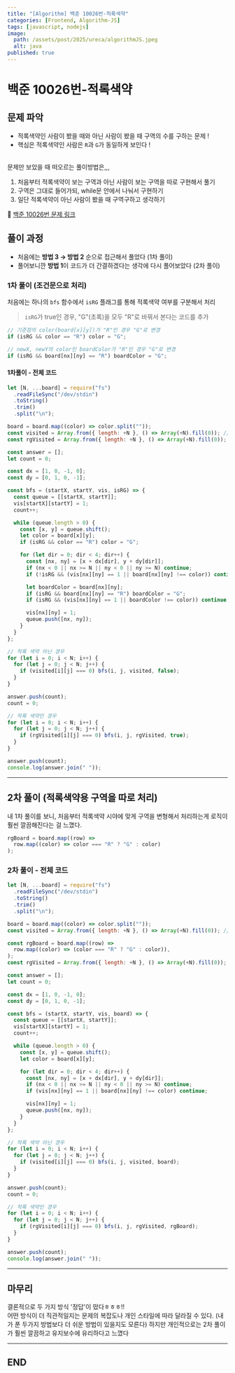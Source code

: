 ```yaml
---
title: "[Algorithm] 백준 10026번-적록색약"
categories: [Frontend, Algorithm-JS]
tags: [javascript, nodejs]
image:
  path: /assets/post/2025/ureca/algorithmJS.jpeg
  alt: java
published: true
---
```


# 백준 10026번-적록색약

## 문제 파악
- 적록색약인 사람이 봤을 때와 아닌 사람이 봤을 때 구역의 수를 구하는 문제 !
- 핵심은 적록색약인 사람은 `R`과 `G`가 동일하게 보인다 !

<br/>
문제만 보았을 때 떠오르는 풀이방법은,,,

1. 처음부터 적록색약이 보는 구역과 아닌 사람이 보는 구역을 따로 구현해서 풀기 
2. 구역은 그대로 들어가되, while문 안에서 나눠서 구현하기
3. 일단 적록색약이 아닌 사람이 봤을 때 구역구하고 생각하기

📌 [백준 10026번 문제 링크](https://www.acmicpc.net/problem/10026)

## 풀이 과정
- 처음에는 **방법 3 → 방법 2** 순으로 접근해서 풀었다 (1차 풀이)
- 풀어보니깐 **방법 1**이 코드가 더 간결하겠다는 생각에 다시 풀어보았다 (2차 풀이)


### 1차 풀이 (조건문으로 처리)
처음에는 하나의 `bfs` 함수에서 `isRG` 플래그를 통해 적록색약 여부를 구분해서 처리
> `isRG`가 true인 경우, "G"(초록)을 모두 "R"로 바꿔서 본다는 코드를 추가

```js
// 기준점의 color(board[x][y])가 "R"인 경우 "G"로 변경
if (isRG && color == "R") color = "G";

// newX, newY의 color인 boardColor가 "R"인 경우 "G"로 변경
if (isRG && board[nx][ny] == "R") boardColor = "G";
```

#### 1차풀이 - 전체 코드

```js
let [N, ...board] = require("fs")
  .readFileSync("/dev/stdin")
  .toString()
  .trim()
  .split("\n");

board = board.map((color) => color.split(""));
const visited = Array.from({ length: +N }, () => Array(+N).fill(0)); // 적록색약 X
const rgVisited = Array.from({ length: +N }, () => Array(+N).fill(0)); // 적록색약 O

const answer = [];
let count = 0;

const dx = [1, 0, -1, 0];
const dy = [0, 1, 0, -1];

const bfs = (startX, startY, vis, isRG) => {
  const queue = [[startX, startY]];
  vis[startX][startY] = 1;
  count++;

  while (queue.length > 0) {
    const [x, y] = queue.shift();
    let color = board[x][y];
    if (isRG && color == "R") color = "G";

    for (let dir = 0; dir < 4; dir++) {
      const [nx, ny] = [x + dx[dir], y + dy[dir]];
      if (nx < 0 || nx >= N || ny < 0 || ny >= N) continue;
      if (!isRG && (vis[nx][ny] == 1 || board[nx][ny] !== color)) continue;

      let boardColor = board[nx][ny];
      if (isRG && board[nx][ny] == "R") boardColor = "G";
      if (isRG && (vis[nx][ny] == 1 || boardColor !== color)) continue;

      vis[nx][ny] = 1;
      queue.push([nx, ny]);
    }
  }
};

// 적록 색약 아닌 경우
for (let i = 0; i < N; i++) {
  for (let j = 0; j < N; j++) {
    if (visited[i][j] === 0) bfs(i, j, visited, false);
  }
}

answer.push(count);
count = 0;

// 적록 색약인 경우
for (let i = 0; i < N; i++) {
  for (let j = 0; j < N; j++) {
    if (rgVisited[i][j] === 0) bfs(i, j, rgVisited, true);
  }
}

answer.push(count);
console.log(answer.join(" "));
```


---


## 2차 풀이 (적록색약용 구역을 따로 처리)
내 1차 풀이를 보니, 처음부터 적록색약 시야에 맞게 구역을 변형해서 처리하는게 로직이 훨씬 깔끔해진다는 걸 느꼈다.

```js
rgBoard = board.map((row) =>
  row.map((color) => color === "R" ? "G" : color)
);
```

### 2차 풀이 - 전체 코드

```js
let [N, ...board] = require("fs")
  .readFileSync("/dev/stdin")
  .toString()
  .trim()
  .split("\n");

board = board.map((color) => color.split(""));
const visited = Array.from({ length: +N }, () => Array(+N).fill(0)); // 적록색약 X

const rgBoard = board.map((row) =>
  row.map((color) => (color === "R" ? "G" : color)),
);
const rgVisited = Array.from({ length: +N }, () => Array(+N).fill(0)); // 적록색약 O

const answer = [];
let count = 0;

const dx = [1, 0, -1, 0];
const dy = [0, 1, 0, -1];

const bfs = (startX, startY, vis, board) => {
  const queue = [[startX, startY]];
  vis[startX][startY] = 1;
  count++;

  while (queue.length > 0) {
    const [x, y] = queue.shift();
    let color = board[x][y];

    for (let dir = 0; dir < 4; dir++) {
      const [nx, ny] = [x + dx[dir], y + dy[dir]];
      if (nx < 0 || nx >= N || ny < 0 || ny >= N) continue;
      if (vis[nx][ny] == 1 || board[nx][ny] !== color) continue;

      vis[nx][ny] = 1;
      queue.push([nx, ny]);
    }
  }
};

// 적록 색약 아닌 경우
for (let i = 0; i < N; i++) {
  for (let j = 0; j < N; j++) {
    if (visited[i][j] === 0) bfs(i, j, visited, board);
  }
}

answer.push(count);
count = 0;

// 적록 색약인 경우
for (let i = 0; i < N; i++) {
  for (let j = 0; j < N; j++) {
    if (rgVisited[i][j] === 0) bfs(i, j, rgVisited, rgBoard);
  }
}

answer.push(count);
console.log(answer.join(" "));
```

---

## 마무리

결론적으로 두 가지 방식 '정답'이 떴다ㅎㅎㅎ!!<br/>
어떤 방식이 더 직관적일지는 문제의 복잡도나 개인 스타일에 따라 달라질 수 있다. (내가 푼 두가지 방법보다 더 쉬운 방법이 있을지도 모른다) 하지만 개인적으로는 2차 풀이가 훨씬 깔끔하고 유지보수에 유리하다고 느꼈다

---

## END